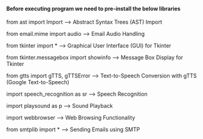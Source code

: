 
####   Before executing program we need to pre-install the below libraries #####

from ast import Import -->  Abstract Syntax Trees (AST) Import

from email.mime import audio --> Email Audio Handling

from tkinter import * --> Graphical User Interface (GUI) for Tkinter

from tkinter.messagebox import showinfo --> Message Box Display for Tkinter

from gtts import gTTS, gTTSError --> Text-to-Speech Conversion with gTTS (Google Text-to-Speech)

import speech_recognition as sr --> Speech Recognition

import playsound as p --> Sound Playback

import webbrowser --> Web Browsing Functionality

from smtplib import * --> Sending Emails using SMTP

